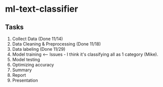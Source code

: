 # ml-text-classifier
## Tasks
1. Collect Data (Done 11/14)
2. Data Cleaning & Preprocessing (Done 11/18)
3. Data labeling (Done 11/29)
4. Model training <-- Issues - I think it's classifying all as 1 category (Mike).
5. Model testing
6. Optimizing accuracy
7. Summary
8. Report
9. Presentation
